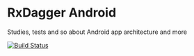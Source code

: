 # RxDagger Android

Studies, tests and so about Android app architecture and more

[![Build Status](https://travis-ci.org/rafaeltoledo/rxdagger-android.svg?branch=master)](https://travis-ci.org/rafaeltoledo/rxdagger-android)